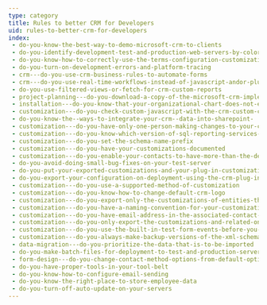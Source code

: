 ```yaml
---
type: category
title: Rules to better CRM for Developers
uid: rules-to-better-crm-for-developers
index:
 - do-you-know-the-best-way-to-demo-microsoft-crm-to-clients
 - do-you-identify-development-test-and-production-web-servers-by-colors
 - do-you-know-how-to-correctly-use-the-terms-configuration-customization-and-extending-in-the-crm-context
 - do-you-turn-on-development-errors-and-platform-tracing
 - crm---do-you-use-crm-business-rules-to-automate-forms
 - crm---do-you-use-real-time-workflows-instead-of-javascript-andor-plugin-code
 - do-you-use-filtered-views-or-fetch-for-crm-custom-reports
 - project-planning---do-you-download-a-copy-of-the-microsoft-crm-implementation-guide
 - installation---do-you-know-that-your-organizational-chart-does-not-equal-your-crm-business-units
 - customization---do-you-check-custom-javascript-with-the-crm-custom-code-validation-tool
 - do-you-know-the--ways-to-integrate-your-crm--data-into-sharepoint-
 - customization---do-you-have-only-one-person-making-changes-to-your-crm-customization
 - customization---do-you-know-which-version-of-sql-reporting-services-and-visual-studio-you-are-using
 - customization---do-you-set-the-schema-name-prefix
 - customization---do-you-have-your-customizations-documented
 - customization---do-you-enable-your-contacts-to-have-more-than-the-default--email-addresses-and-phone-numbers
 - do-you-avoid-doing-small-bug-fixes-on-your-test-server
 - do-you-put-your-exported-customizations-and-your-plug-in-customization-under-source-control-during-deployment
 - do-you-export-your-configuration-on-deployment-using-the-crm-plug-in-registration-tool
 - customization---do-you-use-a-supported-method-of-customization
 - customization---do-you-know-how-to-change-default-crm-logo
 - customization---do-you-export-only-the-customizations-of-entities-that-you-did-customize
 - customization---do-you-have-a-naming-convention-for-your-customization-back-up-crm--only
 - customization---do-you-have-email-address-in-the-associated-contact-view
 - customization---do-you-only-export-the-customizations-and-related-ones-that-you-have-made
 - customization---do-you-use-the-built-in-test-form-events-before-you-publish-javascript-changes
 - customization---do-you-always-make-backup-versions-of-the-xml-schema-crm--only
 - data-migration---do-you-prioritize-the-data-that-is-to-be-imported
 - do-you-make-batch-files-for-deployment-to-test-and-production-servers-crm--only
 - form-design---do-you-change-contact-method-options-from-default-option-group-to-checkboxes
 - do-you-have-proper-tools-in-your-tool-belt
 - do-you-know-how-to-configure-email-sending
 - do-you-know-the-right-place-to-store-employee-data
 - do-you-turn-off-auto-update-on-your-servers
---
```




